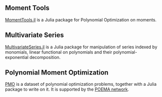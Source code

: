 ## Moment Tools

[MomentTools.jl](https://github.com/AlgebraicGeometricModeling/MomentTools.jl) is a Julia package for Polynomial Optimization on moments.

## Multivariate Series

[MultivariateSeries.jl](https://github.com/AlgebraicGeometricModeling/MultivariateSeries.jl) is a Julia package for manipulation of series indexed by monomials, linear functional on polynomials and their polynomial-exponential decomposition.

## Polynomial Moment Optimization

[PMO](https://github.com/PolynomialMomentOptimization) is a dataset of polynomial optimization problems, together with a Julia package to write on it. It is supported by the [POEMA network](http://poema-network.eu/).
